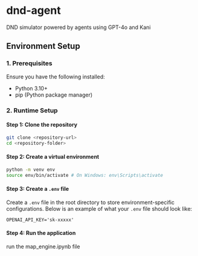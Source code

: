 # dnd-agent
DND simulator powered by agents using GPT-4o and Kani

## Environment Setup
### **1. Prerequisites**
Ensure you have the following installed:
- Python 3.10+
- pip (Python package manager)

### **2. Runtime Setup**

#### **Step 1: Clone the repository**
```bash
git clone <repository-url>
cd <repository-folder>
```

#### **Step 2: Create a virtual environment**
```bash
python -m venv env
source env/bin/activate # On Windows: env\Scripts\activate
```

#### **Step 3: Create a `.env` file**
Create a `.env` file in the root directory to store environment-specific configurations. Below is an example of what your `.env` file should look like:
```env
OPENAI_API_KEY='sk-xxxxx'
```

#### **Step 4: Run the application**
run the map_engine.ipynb file




